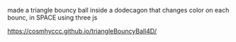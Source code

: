 made a triangle bouncy ball inside a dodecagon that changes color on each bounc, in SPACE using three js

https://cosmhyccc.github.io/triangleBouncyBall4D/
